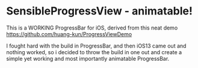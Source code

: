 # SensibleProgressView -  animatable!

This is a WORKING ProgressBar for iOS, derived from this neat demo https://github.com/huang-kun/ProgressViewDemo

I fought hard with the build in ProgressBar, and then iOS13 came out and nothing worked, so i decided to throw the build in one out and create a simple yet working and most importantly animatable ProgressBar.
